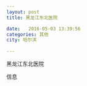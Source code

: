 ```yaml
--- 
layout: post 
title: 黑龙江东北医院

date:   2016-05-03 13:39:56 
categories: 其他  
city: 哈尔滨
  
--- 
```

   
黑龙江东北医院

信息

